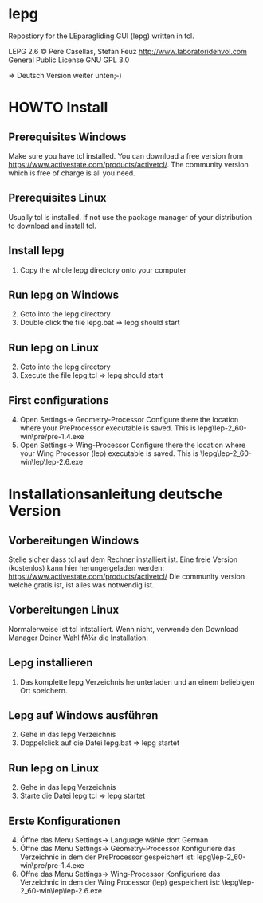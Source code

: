 # lepg
Repostiory for the LEparagliding GUI (lepg) written in tcl. 

LEPG 2.6
© Pere Casellas, Stefan Feuz
http://www.laboratoridenvol.com
General Public License GNU GPL 3.0

=> Deutsch Version weiter unten;-)

HOWTO Install
=============

Prerequisites Windows
---------------------
Make sure you have tcl installed.
You can download a free version from https://www.activestate.com/products/activetcl/.
The community version which is free of charge is all you need.

Prerequisites Linux
-------------------
Usually tcl is installed. 
If not use the package manager of your distribution to download and install tcl. 

Install lepg
------------
1. Copy the whole lepg directory onto your computer

Run lepg on Windows
--------------------
2. Goto into the lepg directory
3. Double click the file lepg.bat => lepg should start

Run lepg on Linux
-----------------
2. Goto into the lepg directory
3. Execute the file lepg.tcl => lepg should start

First configurations
--------------------
4. Open Settings-> Geometry-Processor 
   Configure there the location where your PreProcessor executable is saved.
   This is lepg\lep-2_60-win\pre/pre-1.4.exe
5. Open Settings-> Wing-Processor
   Configure there the location where your Wing Processor (lep) executable is saved.
   This is \lepg\lep-2_60-win\lep\lep-2.6.exe


Installationsanleitung deutsche Version
=======================================

Vorbereitungen Windows
----------------------
Stelle sicher dass tcl auf dem Rechner installiert ist. 
Eine freie Version (kostenlos) kann hier herungergeladen werden: https://www.activestate.com/products/activetcl/
Die community version welche gratis ist, ist alles was notwendig ist. 

Vorbereitungen Linux
-------------------
Normalerweise ist tcl intstalliert. 
Wenn nicht, verwende den Download Manager Deiner Wahl fÃ¼r die Installation.  

Lepg installieren
-----------------
1. Das komplette lepg Verzeichnis herunterladen und an einem beliebigen Ort speichern. 

Lepg auf Windows ausführen
--------------------------
2. Gehe in das lepg Verzeichnis
3. Doppelclick auf die Datei lepg.bat => lepg startet

Run lepg on Linux
-----------------
2. Gehe in das lepg Verzeichnis
3. Starte die Datei lepg.tcl => lepg startet

Erste Konfigurationen
---------------------
4. Öffne das Menu Settings-> Language wähle dort German
5. Öffne das Menu Settings-> Geometry-Processor 
   Konfiguriere das Verzeichnic in dem der PreProcessor gespeichert ist: lepg\lep-2_60-win\pre/pre-1.4.exe
6. Öffne das Menu Settings-> Wing-Processor
   Konfiguriere das Verzeichnic in dem der Wing Processor (lep) gespeichert ist: \lepg\lep-2_60-win\lep\lep-2.6.exe
